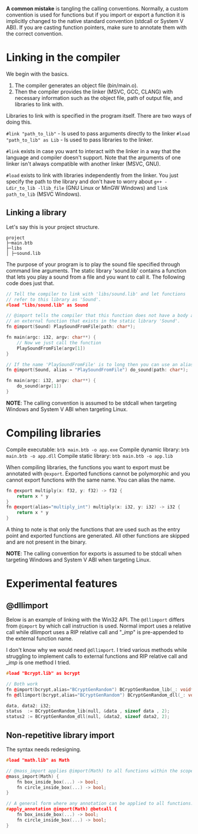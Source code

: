 **A common mistake** is tangling the calling conventions. Normally, a custom convention is used for functions but if you import or export a function it is implicitly changed to the native standard convention (stdcall or System V ABI). If you are casting function pointers, make sure to annotate them with the correct convention.

# Linking in the compiler
We begin with the basics.
1. The compiler generates an object file (bin/main.o).
2. Then the compiler provides the linker (MSVC, GCC, CLANG) with necessary information such as the object file, path of output file, and libraries to link with.

Libraries to link with is specified in the program itself. There are two ways of doing this.

`#link "path_to_lib"` - Is used to pass arguments directly to the linker
`#load "path_to_lib" as Lib` - Is used to pass libraries to the linker.

`#link` exists in case you want to interact with the linker in a way that the language and compiler doesn't support. Note that the arguments of one linker isn't always compatible with another linker (MSVC, GNU).

`#load` exists to link with libraries independently from the linker. You just specify the path to the library and don't have to worry about `g++ -Ldir_to_lib -llib_file` (GNU Linux or MinGW Windows) and `link path_to_lib` (MSVC Windows).

## Linking a library
Let's say this is your project structure.
```
project
├─main.btb
├─libs
│ ├─sound.lib
```

The purpose of your program is to play the sound file specified
through command line arguments. The static library 'sound.lib' contains
a function that lets you play a sound from a file and you want to call it.
The following code does just that.

```c++
// Tell the compiler to link with 'libs/sound.lib' and let functions
// refer to this library as 'Sound'.
#load "libs/sound.lib" as Sound

// @import tells the compiler that this function does not have a body and is
// an external function that exists in the static library 'Sound'.
fn @import(Sound) PlaySoundFromFile(path: char*);

fn main(argc: i32, argv: char**) {
    // Now we just call the function
    PlaySoundFromFile(argv[1])
}

// If the name 'PlaySoundFromFile' is to long then you can use an alias.
fn @import(Sound, alias = "PlaySoundFromFile") do_sound(path: char*);

fn main(argc: i32, argv: char**) {
    do_sound(argv[1])
}
```

**NOTE**: The calling convention is assumed to be stdcall when targeting Windows and System V ABI when targeting Linux.

# Compiling libraries
Compile executable: `btb main.btb -o app.exe`
Compile dynamic library: `btb main.btb -o app.dll`
Compile static library: `btb main.btb -o app.lib`

When compiling libraries, the functions you want to export must be annotated with `@export`. Exported functions cannot be polymorphic and you cannot export functions with the same name. You can alias the name.
```c++
fn @export multiply(x: f32, y: f32) -> f32 {
    return x * y
}
fn @export(alias="multiply_int") multiply(x: i32, y: i32) -> i32 {
    return x * y
}
```

A thing to note is that only the functions that are used such as the entry point and exported functions are generated. All other functions are skipped and are not present in the binary.

**NOTE**: The calling convention for exports is assumed to be stdcall when targeting Windows and System V ABI when targeting Linux.

# Experimental features

## @dllimport
Below is an example of linking with the Win32 API. The `@dllimport` differs from `@import` by which call instruction is used.
Normal import uses a relative call while dllimport uses a RIP relative call and "__imp_" is pre-appended to the external function name.

I don't know why we would need `@dllimport`. I tried various methods while struggling to implement calls to external functions and
RIP relative call and __imp_ is one method I tried.

```c++
#load "Bcrypt.lib" as bcrypt

// Both work
fn @import(bcrypt,alias="BCryptGenRandom") BCryptGenRandom_lib(_: void*, buf: void*, len: u32, flags: u32) -> i32;
fn @dllimport(bcrypt,alias="BCryptGenRandom") BCryptGenRandom_dll(_: void*, buf: void*, len: u32, flags: u32) -> i32;

data, data2: i32;
status  := BCryptGenRandom_lib(null, &data , sizeof data , 2);
status2 := BCryptGenRandom_dll(null, &data2, sizeof data2, 2);
```

## Non-repetitive library import
The syntax needs redesigning.
```c++
#load "math.lib" as Math

// @mass_import applies @import(Math) to all functions within the scope
@mass_import(Math) {
    fn box_inside_box(...) -> bool;
    fn circle_inside_box(...) -> bool;
}

// A general form where any annotation can be applied to all functions.
#apply_annotation @import(Math) @betcall {
    fn box_inside_box(...) -> bool;
    fn circle_inside_box(...) -> bool;
}
```